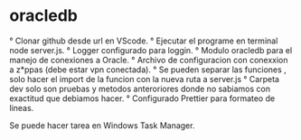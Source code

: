 # oracledb

° Clonar github desde url en VScode.
° Ejecutar el programe en terminal node server.js.
° Logger configurado para loggin.
° Modulo oracledb para el manejo de conexiones a Oracle.
° Archivo de configuracion con conexxion a z*ppas (debe estar vpn conectada).
° Se pueden separar las funciones , solo hacer el import de la funcion con la nueva ruta a server.js
° Carpeta dev solo son pruebas y metodos anteroriores donde no sabiamos con exactitud que debiamos hacer.
° Configurado Prettier para formateo de lineas.


Se puede hacer tarea en Windows Task Manager.


